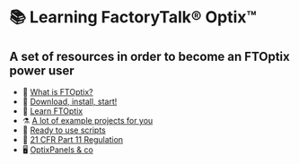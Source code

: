 # 📚 Learning FactoryTalk® Optix™

## A set of resources in order to become an FTOptix power user

- 🏁 [What is FTOptix?](./chapters/FTOptix_overview.md)
- 🚀 [Download, install, start!](./chapters/Download_install_start.md)
- 📖 [Learn FTOptix](./chapters/Learning_material.md)
- ⚗️ [A lot of example projects for you](./chapters/Examples.md)
- 👾 [Ready to use scripts](./chapters/Ready_to_use_scripts.md)
- 🔏 [21 CFR Part 11 Regulation](./chapters/21_CFR_Part_11_Regulation.md)
- 🖥️ [OptixPanels & co](./chapters/OptixPanels_and_co.md)
